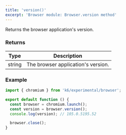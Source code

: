 ```yaml
---
title: 'version()'
excerpt: 'Browser module: Browser.version method'
---
```


Returns the browser application's version.

### Returns

| Type   | Description                        |
| ------ | ---------------------------------- |
| string | The browser application's version. |


### Example

<CodeGroup labels={[]}>

```javascript
import { chromium } from 'k6/experimental/browser';

export default function () {
  const browser = chromium.launch();
  const version = browser.version();
  console.log(version); // 105.0.5195.52

  browser.close();
}
```

</CodeGroup>

